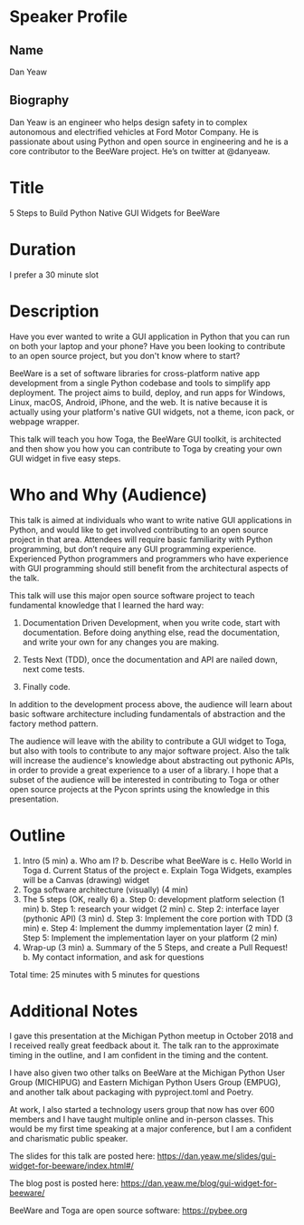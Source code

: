 # Speaker Profile

## Name
Dan Yeaw

## Biography
Dan Yeaw is an engineer who helps design safety in to complex autonomous
and electrified vehicles at Ford Motor Company. He is passionate about
using Python and open source in engineering and he is a core contributor
to the BeeWare project. He’s on twitter at @danyeaw.

# Title
5 Steps to Build Python Native GUI Widgets for BeeWare 

# Duration
I prefer a 30 minute slot

# Description
Have you ever wanted to write a GUI application in Python that you can
run on both your laptop and your phone? Have you been looking to
contribute to an open source project, but you don't know where to start?

BeeWare is a set of software libraries for cross-platform native app
development from a single Python codebase and tools to simplify app
deployment. The project aims to build, deploy, and run apps for Windows,
Linux, macOS, Android, iPhone, and the web. It is native because it is
actually using your platform's native GUI widgets, not a theme, icon
pack, or webpage wrapper.

This talk will teach you how Toga, the BeeWare GUI toolkit, is
architected and then show you how you can contribute to Toga by creating
your own GUI widget in five easy steps.

# Who and Why (Audience)

This talk is aimed at individuals who want to write native GUI
applications in Python, and would like to get involved contributing
to an open source project in that area. Attendees will require basic
familiarity with Python programming, but don’t require any GUI
programming experience. Experienced Python programmers and programmers
who have experience with GUI programming should still benefit from the
architectural aspects of the talk.

This talk will use this major open source software project to teach
fundamental knowledge that I learned the hard way: 

1. Documentation Driven Development, when you write code, start with
   documentation. Before doing anything else, read the documentation,
   and write your own for any changes you are making.
   
2. Tests Next (TDD), once the documentation and API are nailed down,
   next come tests.

3. Finally code.
   
In addition to the development process above, the audience will learn
about basic software architecture including fundamentals of abstraction
and the factory method pattern.

The audience will leave with the ability to contribute a GUI widget to
Toga, but also with tools to contribute to any major software project.
Also the talk will increase the audience's knowledge about abstracting
out pythonic APIs, in order to provide a great experience to a user of a
library. I hope that a subset of the audience will be interested in
contributing to Toga or other open source projects at the Pycon sprints
using the knowledge in this presentation.

# Outline
1. Intro (5 min)
    a. Who am I?
    b. Describe what BeeWare is
    c. Hello World in Toga
    d. Current Status of the project
    e. Explain Toga Widgets, examples will be a Canvas (drawing) widget
2. Toga software architecture (visually) (4 min)
3. The 5 steps (OK, really 6)
    a. Step 0: development platform selection (1 min)
    b. Step 1: research your widget (2 min)
    c. Step 2: interface layer (pythonic API) (3 min)
    d. Step 3: Implement the core portion with TDD (3 min)
    e. Step 4: Implement the dummy implementation layer (2 min)
    f. Step 5: Implement the implementation layer on your platform (2 min)
9. Wrap-up (3 min)
    a. Summary of the 5 Steps, and create a Pull Request!
    b. My contact information, and ask for questions

Total time: 25 minutes with 5 minutes for questions

# Additional Notes 

I gave this presentation at the Michigan Python meetup in October 2018
and I received really great feedback about it. The talk ran to the
approximate timing in the outline, and I am confident in the timing and
the content.

I have also given two other talks on BeeWare at the Michigan Python User
Group (MICHIPUG) and Eastern Michigan Python Users Group (EMPUG), and
another talk about packaging with pyproject.toml and Poetry.

At work, I also started a technology users group that now has over 600
members and I have taught multiple online and in-person classes. This
would be my first time speaking at a major conference, but I am a
confident and charismatic public speaker.

The slides for this talk are posted here:
https://dan.yeaw.me/slides/gui-widget-for-beeware/index.html#/

The blog post is posted here:
https://dan.yeaw.me/blog/gui-widget-for-beeware/

BeeWare and Toga are open source software: https://pybee.org
